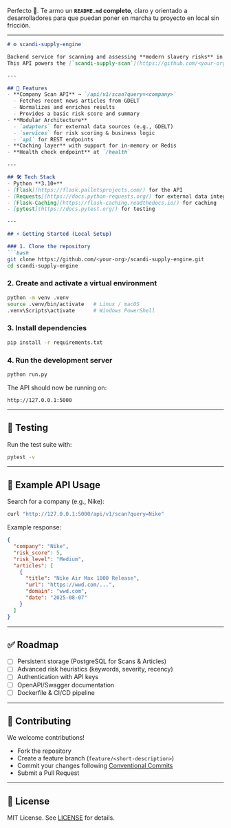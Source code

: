 Perfecto 🚀. Te armo un **`README.md` completo**, claro y orientado a desarrolladores para que puedan poner en marcha tu proyecto en local sin fricción.

---

```markdown
# ⚙️ scandi-supply-engine

Backend service for scanning and assessing **modern slavery risks** in supply chains.  
This API powers the [`scandi-supply-scan`](https://github.com/<your-org>/scandi-supply-scan) frontend, enabling companies, researchers, and the public to explore the risk level of brands and products using open data sources like [GDELT](https://www.gdeltproject.org/).

---

## 🚀 Features
- **Company Scan API** → `/api/v1/scan?query=<company>`
  - Fetches recent news articles from GDELT
  - Normalizes and enriches results
  - Provides a basic risk score and summary
- **Modular Architecture**
  - `adapters` for external data sources (e.g., GDELT)
  - `services` for risk scoring & business logic
  - `api` for REST endpoints
- **Caching layer** with support for in-memory or Redis
- **Health check endpoint** at `/health`

---

## 🛠 Tech Stack
- Python **3.10+**
- [Flask](https://flask.palletsprojects.com/) for the API
- [Requests](https://docs.python-requests.org/) for external data integration
- [Flask-Caching](https://flask-caching.readthedocs.io/) for caching
- [pytest](https://docs.pytest.org/) for testing

---

## ⚡ Getting Started (Local Setup)

### 1. Clone the repository
```bash
git clone https://github.com/<your-org>/scandi-supply-engine.git
cd scandi-supply-engine
````

### 2. Create and activate a virtual environment

```bash
python -m venv .venv
source .venv/bin/activate   # Linux / macOS
.venv\Scripts\activate      # Windows PowerShell
```

### 3. Install dependencies

```bash
pip install -r requirements.txt
```

### 4. Run the development server

```bash
python run.py
```

The API should now be running on:

```
http://127.0.0.1:5000
```

---

## 🧪 Testing

Run the test suite with:

```bash
pytest -v
```

---

## 📡 Example API Usage

Search for a company (e.g., Nike):

```bash
curl "http://127.0.0.1:5000/api/v1/scan?query=Nike"
```

Example response:

```json
{
  "company": "Nike",
  "risk_score": 5,
  "risk_level": "Medium",
  "articles": [
    {
      "title": "Nike Air Max 1000 Release",
      "url": "https://wwd.com/...",
      "domain": "wwd.com",
      "date": "2025-08-07"
    }
  ]
}
```

---

## ✅ Roadmap

* [ ] Persistent storage (PostgreSQL for Scans & Articles)
* [ ] Advanced risk heuristics (keywords, severity, recency)
* [ ] Authentication with API keys
* [ ] OpenAPI/Swagger documentation
* [ ] Dockerfile & CI/CD pipeline

---

## 🤝 Contributing

We welcome contributions!

* Fork the repository
* Create a feature branch (`feature/<short-description>`)
* Commit your changes following [Conventional Commits](https://www.conventionalcommits.org/)
* Submit a Pull Request

---

## 📜 License

MIT License. See [LICENSE](LICENSE) for details.

```